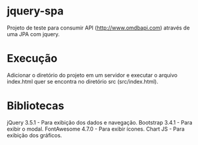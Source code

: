 # jquery-spa

Projeto de teste para consumir API (http://www.omdbapi.com) através de uma JPA com jquery.

# Execução

Adicionar o diretório do projeto em um servidor e executar o arquivo index.html quer se encontra no diretório src (src/index.html).

# Bibliotecas

jQuery 3.5.1 - Para exibição dos dados e navegação.
Bootstrap 3.4.1 - Para exibir o modal.
FontAwesome 4.7.0 - Para exibir ícones.
Chart JS - Para exibição dos gráficos.
